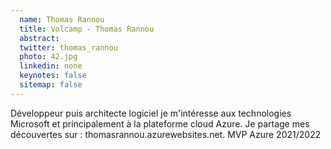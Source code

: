 ```yaml
---
  name: Thomas Rannou
  title: Volcamp - Thomas Rannou
  abstract: 
  twitter: thomas_rannou
  photo: 42.jpg
  linkedin: none
  keynotes: false
  sitemap: false
---
```

Développeur puis architecte logiciel je m'intéresse aux technologies Microsoft et principalement à la plateforme cloud Azure. Je partage mes découvertes sur : thomasrannou.azurewebsites.net. MVP Azure 2021/2022